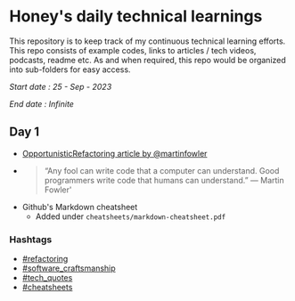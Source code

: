 # Honey's daily technical learnings
This repository is to keep track of my continuous technical learning efforts. This repo consists of example codes, links to articles / tech videos, podcasts, readme etc.
As and when required, this repo would be organized into sub-folders for easy access. 

*Start date : 25 - Sep - 2023*

*End date : Infinite*

## Day 1
<a name="refactoring"></a>
<a name="software_craftsmanship"></a>
- [OpportunisticRefactoring article by @martinfowler](https://martinfowler.com/bliki/OpportunisticRefactoring.html)
<a name="tech_quotes"></a>
- > “Any fool can write code that a computer can understand. Good programmers write code that humans can understand.”
  > ― Martin Fowler'
<a name="cheatsheets"></a>
- Github's Markdown cheatsheet 
  - Added under `cheatsheets/markdown-cheatsheet.pdf`

### Hashtags
  - [#refactoring](#refactoring)
  - [#software_craftsmanship](#software_craftsmanship)
  - [#tech_quotes](#tech_quotes)
  - [#cheatsheets](#cheatsheets)

